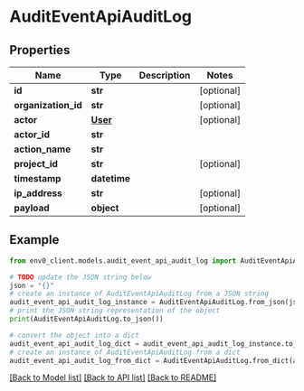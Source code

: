 # AuditEventApiAuditLog


## Properties

Name | Type | Description | Notes
------------ | ------------- | ------------- | -------------
**id** | **str** |  | [optional] 
**organization_id** | **str** |  | [optional] 
**actor** | [**User**](User.md) |  | [optional] 
**actor_id** | **str** |  | 
**action_name** | **str** |  | 
**project_id** | **str** |  | [optional] 
**timestamp** | **datetime** |  | 
**ip_address** | **str** |  | [optional] 
**payload** | **object** |  | [optional] 

## Example

```python
from env0_client.models.audit_event_api_audit_log import AuditEventApiAuditLog

# TODO update the JSON string below
json = "{}"
# create an instance of AuditEventApiAuditLog from a JSON string
audit_event_api_audit_log_instance = AuditEventApiAuditLog.from_json(json)
# print the JSON string representation of the object
print(AuditEventApiAuditLog.to_json())

# convert the object into a dict
audit_event_api_audit_log_dict = audit_event_api_audit_log_instance.to_dict()
# create an instance of AuditEventApiAuditLog from a dict
audit_event_api_audit_log_from_dict = AuditEventApiAuditLog.from_dict(audit_event_api_audit_log_dict)
```
[[Back to Model list]](../README.md#documentation-for-models) [[Back to API list]](../README.md#documentation-for-api-endpoints) [[Back to README]](../README.md)


